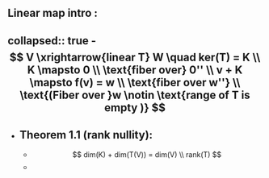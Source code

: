 ## Linear map intro :
collapsed:: true
	- $$
	  V \xrightarrow{linear T} W \quad ker(T) = K \\
	  K \mapsto 0 \\
	  \text{fiber over} 0'' \\
	  v + K \mapsto f(v) = w \\
	  \text{fiber over w''} \\
	  \text{(Fiber over }w \notin \text{range of T is empty )}
	  $$
-
- ## Theorem 1.1 (rank nullity):
	- $$
	  dim(K) + dim(T(V)) = dim(V) \\
	  rank(T)
	  $$
	-